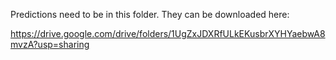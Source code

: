 Predictions need to be in this folder.
They can be downloaded here:
  
https://drive.google.com/drive/folders/1UgZxJDXRfULkEKusbrXYHYaebwA8mvzA?usp=sharing